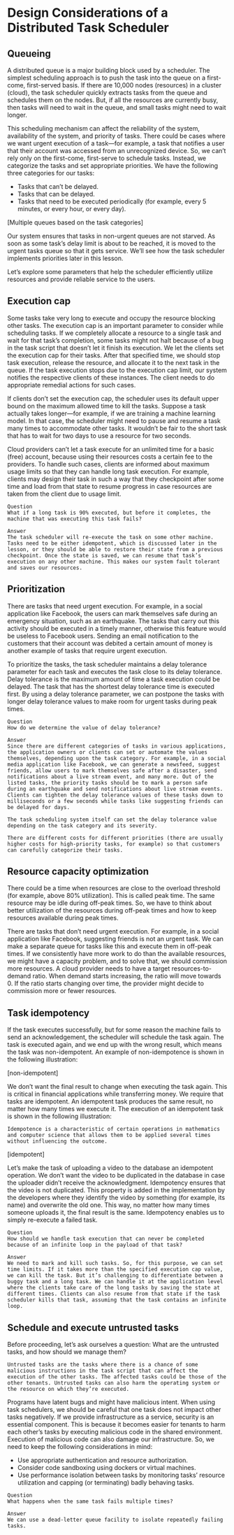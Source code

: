 # Design Considerations of a Distributed Task Scheduler
## Queueing
A distributed queue is a major building block used by a scheduler. The simplest scheduling approach is to push the task into the queue on a first-come, first-served basis. If there are 10,000 nodes (resources) in a cluster (cloud), the task scheduler quickly extracts tasks from the queue and schedules them on the nodes. But, if all the resources are currently busy, then tasks will need to wait in the queue, and small tasks might need to wait longer.

This scheduling mechanism can affect the reliability of the system, availability of the system, and priority of tasks. There could be cases where we want urgent execution of a task—for example, a task that notifies a user that their account was accessed from an unrecognized device. So, we can’t rely only on the first-come, first-serve to schedule tasks. Instead, we categorize the tasks and set appropriate priorities. We have the following three categories for our tasks:

- Tasks that can’t be delayed.
- Tasks that can be delayed.
- Tasks that need to be executed periodically (for example, every 5 minutes, or every hour, or every day).

[Multiple queues based on the task categories]

Our system ensures that tasks in non-urgent queues are not starved. As soon as some task’s delay limit is about to be reached, it is moved to the urgent tasks queue so that it gets service. We’ll see how the task scheduler implements priorities later in this lesson.

Let’s explore some parameters that help the scheduler efficiently utilize resources and provide reliable service to the users.

## Execution cap
Some tasks take very long to execute and occupy the resource blocking other tasks. The execution cap is an important parameter to consider while scheduling tasks. If we completely allocate a resource to a single task and wait for that task’s completion, some tasks might not halt because of a bug in the task script that doesn’t let it finish its execution. We let the clients set the execution cap for their tasks. After that specified time, we should stop task execution, release the resource, and allocate it to the next task in the queue. If the task execution stops due to the execution cap limit, our system notifies the respective clients of these instances. The client needs to do appropriate remedial actions for such cases.

If clients don’t set the execution cap, the scheduler uses its default upper bound on the maximum allowed time to kill the tasks. Suppose a task actually takes longer—for example, if we are training a machine learning model. In that case, the scheduler might need to pause and resume a task many times to accommodate other tasks. It wouldn’t be fair to the short task that has to wait for two days to use a resource for two seconds.

Cloud providers can’t let a task execute for an unlimited time for a basic (free) account, because using their resources costs a certain fee to the providers. To handle such cases, clients are informed about maximum usage limits so that they can handle long task execution. For example, clients may design their task in such a way that they checkpoint after some time and load from that state to resume progress in case resources are taken from the client due to usage limit.


```
Question
What if a long task is 90% executed, but before it completes, the machine that was executing this task fails?

Answer
The task scheduler will re-execute the task on some other machine. Tasks need to be either idempotent, which is discussed later in the lesson, or they should be able to restore their state from a previous checkpoint. Once the state is saved, we can resume that task’s execution on any other machine. This makes our system fault tolerant and saves our resources.
```
## Prioritization
There are tasks that need urgent execution. For example, in a social application like Facebook, the users can mark themselves safe during an emergency situation, such as an earthquake. The tasks that carry out this activity should be executed in a timely manner, otherwise this feature would be useless to Facebook users. Sending an email notification to the customers that their account was debited a certain amount of money is another example of tasks that require urgent execution.

To prioritize the tasks, the task scheduler maintains a delay tolerance parameter for each task and executes the task close to its delay tolerance. Delay tolerance is the maximum amount of time a task execution could be delayed. The task that has the shortest delay tolerance time is executed first. By using a delay tolerance parameter, we can postpone the tasks with longer delay tolerance values to make room for urgent tasks during peak times.

```
Question
How do we determine the value of delay tolerance?

Answer
Since there are different categories of tasks in various applications, the application owners or clients can set or automate the values themselves, depending upon the task category. For example, in a social media application like Facebook, we can generate a newsfeed, suggest friends, allow users to mark themselves safe after a disaster, send notifications about a live stream event, and many more. Out of the listed tasks, the priority tasks should be to mark a person safe during an earthquake and send notifications about live stream events. Clients can tighten the delay tolerance values of these tasks down to milliseconds or a few seconds while tasks like suggesting friends can be delayed for days.

The task scheduling system itself can set the delay tolerance value depending on the task category and its severity.

There are different costs for different priorities (there are usually higher costs for high-priority tasks, for example) so that customers can carefully categorize their tasks.
```

## Resource capacity optimization
There could be a time when resources are close to the overload threshold (for example, above 80% utilization). This is called peak time. The same resource may be idle during off-peak times. So, we have to think about better utilization of the resources during off-peak times and how to keep resources available during peak times.

There are tasks that don’t need urgent execution. For example, in a social application like Facebook, suggesting friends is not an urgent task. We can make a separate queue for tasks like this and execute them in off-peak times. If we consistently have more work to do than the available resources, we might have a capacity problem, and to solve that, we should commission more resources. A cloud provider needs to have a target resources-to-demand ratio. When demand starts increasing, the ratio will move towards 0. If the ratio starts changing over time, the provider might decide to commission more or fewer resources.


## Task idempotency
If the task executes successfully, but for some reason the machine fails to send an acknowledgement, the scheduler will schedule the task again. The task is executed again, and we end up with the wrong result, which means the task was non-idempotent. An example of non-idempotence is shown in the following illustration:

[non-idempotent]

We don’t want the final result to change when executing the task again. This is critical in financial applications while transferring money. We require that tasks are idempotent. An idempotent task produces the same result, no matter how many times we execute it. The execution of an idempotent task is shown in the following illustration:
```
Idempotence is a characteristic of certain operations in mathematics and computer science that allows them to be applied several times without influencing the outcome.
```

[idempotent]

Let’s make the task of uploading a video to the database an idempotent operation. We don’t want the video to be duplicated in the database in case the uploader didn’t receive the acknowledgment. Idempotency ensures that the video is not duplicated. This property is added in the implementation by the developers where they identify the video by something (for example, its name) and overwrite the old one. This way, no matter how many times someone uploads it, the final result is the same. Idempotency enables us to simply re-execute a failed task.

```
Question
How should we handle task execution that can never be completed because of an infinite loop in the payload of that task?

Answer
We need to mark and kill such tasks. So, for this purpose, we can set time limits. If it takes more than the specified execution cap value, we can kill the task. But it’s challenging to differentiate between a buggy task and a long task. We can handle it at the application level where the clients take care of the long tasks by saving the state at different times. Clients can also resume from that state if the task scheduler kills that task, assuming that the task contains an infinite loop.
```

## Schedule and execute untrusted tasks
Before proceeding, let’s ask ourselves a question: What are the untrusted tasks, and how should we manage them?
```
Untrusted tasks are the tasks where there is a chance of some malicious instructions in the task script that can affect the execution of the other tasks. The affected tasks could be those of the other tenants. Untrusted tasks can also harm the operating system or the resource on which they’re executed.
```

Programs have latent bugs and might have malicious intent. When using task schedulers, we should be careful that one task does not impact other tasks negatively. If we provide infrastructure as a service, security is an essential component. This is because it becomes easier for tenants to harm each other’s tasks by executing malicious code in the shared environment. Execution of malicious code can also damage our infrastructure. So, we need to keep the following considerations in mind:

- Use appropriate authentication and resource authorization.
- Consider code sandboxing using dockers or virtual machines.
- Use performance isolation between tasks by monitoring tasks’ resource utilization and capping (or terminating) badly behaving tasks.

```
Question
What happens when the same task fails multiple times?

Answer
We can use a dead-letter queue facility to isolate repeatedly failing tasks.
```
